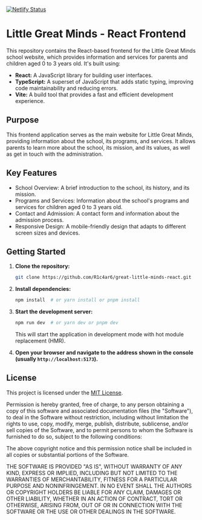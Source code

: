 [![Netlify Status](https://api.netlify.com/api/v1/badges/03a8a538-65fe-4f03-a3bb-9659936edf08/deploy-status)](https://app.netlify.com/sites/littlegreatminds/deploys)

#  Little Great Minds - React Frontend

This repository contains the React-based frontend for the Little Great Minds school website, which provides information and services for parents and children aged 0 to 3 years old. It's built using:

*   **React:** A JavaScript library for building user interfaces.
*   **TypeScript:** A superset of JavaScript that adds static typing, improving code maintainability and reducing errors.
*   **Vite:** A build tool that provides a fast and efficient development experience.

## Purpose

This frontend application serves as the main website for Little Great Minds, providing information about the school, its programs, and services. It allows parents to learn more about the school, its mission, and its values, as well as get in touch with the administration.

## Key Features

*   School Overview: A brief introduction to the school, its history, and its mission.
*   Programs and Services: Information about the school's programs and services for children aged 0 to 3 years old.
*   Contact and Admission: A contact form and information about the admission process.
*   Responsive Design: A mobile-friendly design that adapts to different screen sizes and devices.

## Getting Started

1.  **Clone the repository:**

    ```bash
    git clone https://github.com/R1c4ar6/great-little-minds-react.git
    ```

2.  **Install dependencies:**

    ```bash
    npm install  # or yarn install or pnpm install
    ```

3.  **Start the development server:**

    ```bash
    npm run dev  # or yarn dev or pnpm dev
    ```

    This will start the application in development mode with hot module replacement (HMR).

4.  **Open your browser and navigate to the address shown in the console (usually `http://localhost:5173`).**

## License

This project is licensed under the [MIT License](LICENSE).

Permission is hereby granted, free of charge, to any person obtaining a copy
of this software and associated documentation files (the "Software"), to deal
in the Software without restriction, including without limitation the rights
to use, copy, modify, merge, publish, distribute, sublicense, and/or sell
copies of the Software, and to permit persons to whom the Software is
furnished to do so, subject to the following conditions:

The above copyright notice and this permission notice shall be included in all
copies or substantial portions of the Software.

THE SOFTWARE IS PROVIDED "AS IS", WITHOUT WARRANTY OF ANY KIND, EXPRESS OR
IMPLIED, INCLUDING BUT NOT LIMITED TO THE WARRANTIES OF MERCHANTABILITY,
FITNESS FOR A PARTICULAR PURPOSE AND NONINFRINGEMENT. IN NO EVENT SHALL THE
AUTHORS OR COPYRIGHT HOLDERS BE LIABLE FOR ANY CLAIM, DAMAGES OR OTHER
LIABILITY, WHETHER IN AN ACTION OF CONTRACT, TORT OR OTHERWISE, ARISING FROM,
OUT OF OR IN CONNECTION WITH THE SOFTWARE OR THE USE OR OTHER DEALINGS IN THE
SOFTWARE.